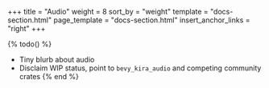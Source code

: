 +++
title = "Audio"
weight = 8
sort_by = "weight"
template = "docs-section.html"
page_template = "docs-section.html"
insert_anchor_links = "right"
+++

{% todo() %}
* Tiny blurb about audio
* Disclaim WIP status, point to `bevy_kira_audio` and competing community crates
{% end %}
